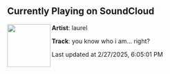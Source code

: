 ## Currently Playing on SoundCloud

[<img align="left" width="100" src="https://i1.sndcdn.com/artworks-ptHtsjvE5AezTRkW-uzzmlQ-t500x500.jpg">](https://soundcloud.com/laurel-572942456/2e8?in=saxurn/sets/purp-skurp)

**Artist**: laurel 

**Track**: you know who i am... right?

Last updated at 2/27/2025, 6:05:01 PM
